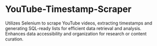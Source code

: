 # YouTube-Timestamp-Scraper
Utilizes Selenium to scrape YouTube videos, extracting timestamps and generating SQL-ready lists for efficient data retrieval and analysis. Enhances data accessibility and organization for research or content curation.
